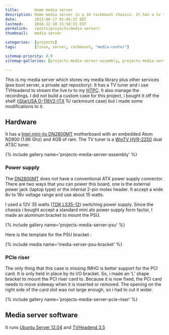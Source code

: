 ```yaml
---
title:       Home media server
description: Home media server in a 1U rackmount chassis. It has a tv tuner to stream tv to the clients. It runs Ubuntu Server 12.04.
date:        2013-06-17 01:46:27 EDT
lastmod:     2018-12-10 21:58:15 EST
permalink:   /posts/projects/media-server/
thumbnail:   media-server

categories:  [projects]
tags:        [linux, server, rackmount, "media-center"]

sitemap-priority: 0.9
sitemap-galleries: [projects-media-server-assembly, projects-media-server-psu, projects-media-server-pcie-riser]

---
```


<!--thumbnail-->

This is my media server which stores my media library plus other services (pxe boot server, a private apt repository). It has a TV tuner and i use TVHeadend to stream the live tv to my [HTPC][post-htpc]. It also manage the recordings. I did not build a custom case for this project, i bought it off the shelf ([iStarUSA D-118V2-ITX][link-rackmount-case] 1U rackmount case) but i made some modifications to it.

<!--more-->

## Hardware

It has a [Intel mini-itx DN2800MT][link-dn2800mt] motherboard with an embedded Atom N2800 (1.86 Ghz) and 4GB of ram. The TV tuner is a [WinTV HVR-2250][link-hvr2250] dual ATSC tuner.

{% include gallery name='projects-media-server-assembly' %}


### Power supply

The [DN2800MT][link-dn2800mt] does not have a conventional ATX power supply connector. There are two ways that you can power this board, one is the external power jack (laptop type) or the internal 2-pin molex header. It accept a wide 8v to 19v voltage range and use about 15 watts.

I used a 12V 35 watts ([TDK LS35-12][datasheet-psu]) switching power supply. Since the chassis i bought accept a standard mini atx power supply form factor, I made an aluminum bracket to mount the PSU.

{% include gallery name='projects-media-server-psu' %}

Here is the template for the PSU bracket :

{% include media name='media-server-psu-bracket' %}


### PCIe riser

The only thing that this case is missing IMHO is better support for the PCI card. It is only held in place by its I/O bracket. So, i made an ‘L’ shape bracket to mount the PCI riser card to. Because it is now fixed, the PCI card needs to move sideway when it is inserted or removed. The opening on the right side of the card slot was not large enough, so i had to cut it wider.

{% include gallery name='projects-media-server-pcie-riser' %}


## Media server software

It runs [Ubuntu Server 12.04][link-ubuntu-server] and [TVHeadend 3.5][link-tvheadend]




[post-htpc]: /posts/projects/htpc/

[datasheet-psu]: https://www.digikey.ca/product-search/en?vendor=0&keywords=tdk+ls35-12

[link-rackmount-case]: https://www.istarusa.com/istarusa/products.php?series=Rackmount%20Chassis&sub=D%20VALUE&model=D-118V2-ITX&factor=1,%201.3#.UmiSD9-faXk
[link-dn2800mt]: https://www.intel.com/content/www/us/en/motherboards/desktop-motherboards/desktop-board-dn2800mt.html
[link-hvr2250]: http://www.hauppauge.com/site/products/data_hvr2250.html
[link-tvheadend]: https://tvheadend.org/
[link-ubuntu-server]: https://www.ubuntu.com/server
